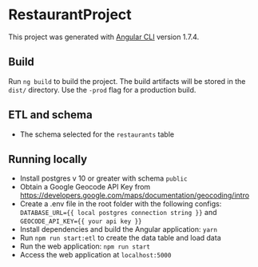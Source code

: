 # RestaurantProject

This project was generated with [Angular CLI](https://github.com/angular/angular-cli) version 1.7.4.

## Build

Run `ng build` to build the project. The build artifacts will be stored in the `dist/` directory. Use the `-prod` flag for a production build.

## ETL and schema
- The schema selected for the `restaurants` table

## Running locally
- Install postgres v 10 or greater with schema `public`
- Obtain a Google Geocode API Key from https://developers.google.com/maps/documentation/geocoding/intro
- Create a .env file in the root folder with the following configs: `DATABASE_URL={{ local postgres connection string }}` and `GEOCODE_API_KEY={{ your api key }}` 
- Install dependencies and build the Angular application: `yarn`
- Run `npm run start:etl` to create the data table and load data
- Run the web application: `npm run start`
- Access the web application at `localhost:5000`